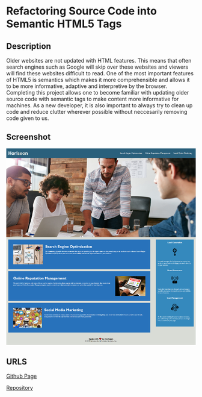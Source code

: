 # Refactoring Source Code into Semantic HTML5 Tags

## Description

Older websites are not updated with HTML features. This means that often search engines such as Google will skip over these websites and viewers will find these websites difficult to read. One of the most important features of HTML5 is semantics which makes it more comprehensible and allows it to be more informative, adaptive and interpretive by the browser. Completing this project allows one to become familiar with updating older source code with semantic tags to make content more informative for machines. As a new developer, it is also important to always try to clean up code and reduce clutter wherever possible without neccesarily removing code given to us.

## Screenshot

![alttext](./assets/images/screencapture-dannymak1993-github-io-Challenge-1-2023-03-30-15_07_40%20(1).png)

## URLS

[Github Page](https://dannymak1993.github.io/Challenge-1/)

[Repository](https://github.com/Dannymak1993/Challenge-1)
